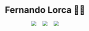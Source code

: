 <div style="display: flex; justify-content: center;">
    <h1>Fernando Lorca 🐱‍💻</h1>
</div>

<div style="display: flex; gap: 20px; justify-content: center;">
    <a href="htts://google.com" target="_blank">
        <img src="https://img.shields.io/badge/Linkedin-0A66C2?style=for-the-badge&logo=linkedin&logoColor=white" />
    </a>
    <img src="https://img.shields.io/badge/github-181717?style=for-the-badge&logo=github&logoColor=white
    " />
    <img src="https://img.shields.io/badge/email-EA4335?style=for-the-badge&logo=gmail&logoColor=white" />
</div>
